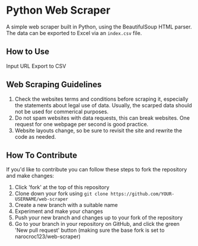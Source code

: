 # Python Web Scraper
A simple web scraper built in Python, using the BeautifulSoup HTML parser. The data can be exported to Excel via an `index.csv` file.

## How to Use
Input URL
Export to CSV

## Web Scraping Guidelines
1. Check the websites terms and conditions before scraping it, especially the statements about legal use of data. Usually, the scarped data should not be used for commerical purposes.
2. Do not spam websites with data requests, this can break websites. One request for one webpage per second is good practice.
3. Website layouts change, so be sure to revisit the site and rewrite the code as needed.

## How To Contribute
If you'd like to contribute you can follow these steps to fork the repository and make changes:

1. Click 'fork' at the top of this repository
2. Clone down your fork using `git clone https://github.com/YOUR-USERNAME/web-scraper`
3. Create a new branch with a suitable name
4. Experiment and make your changes
5. Push your new branch and changes up to your fork of the repository
6. Go to your branch in your repository on GitHub, and click the green 'New pull request' button (making sure the base fork is set to narocroc123/web-scraper)